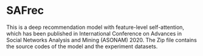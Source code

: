 # SAFrec
This is a deep recommendation model with feature-level self-attention, which has been published in International Conference on Advances in Social Networks Analysis and Mining (ASONAM) 2020.
The Zip file contains the source codes of the model and the experiment datasets.
